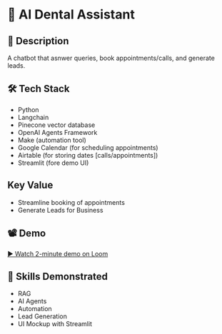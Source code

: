 # 📁 AI Dental Assistant

## 📝 Description
A chatbot that asnwer queries, book appointments/calls, and generate leads.

## 🛠️ Tech Stack
- Python
- Langchain
- Pinecone vector database
- OpenAI Agents Framework
- Make (automation tool)
- Google Calendar (for scheduling appointments)
- Airtable (for storing dates [calls/appointments])
- Streamlit (fore demo UI)

## Key Value
- Streamline booking of appointments
- Generate Leads for Business

## 📽️ Demo
[▶️ Watch 2-minute demo on Loom](https://www.loom.com/share/f8aab627420a4bc4a2b584ff3b65200c?sid=0af266a5-a298-4022-8188-db1dba56ebb5)

## 🧠 Skills Demonstrated
- RAG
- AI Agents
- Automation
- Lead Generation
- UI Mockup with Streamlit